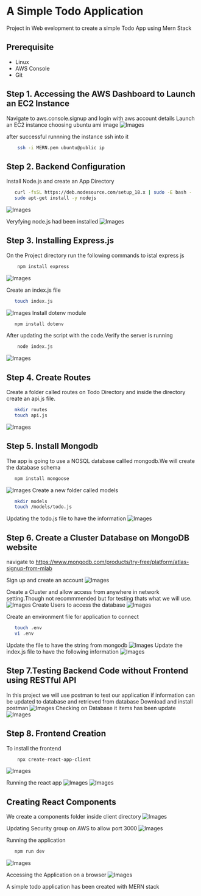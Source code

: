 # A Simple Todo Application
Project in Web evelopment to create a simple Todo App using Mern Stack

## Prerequisite
- Linux
- AWS Console
- Git

## Step 1. Accessing the AWS Dashboard to Launch an EC2 Instance
Navigate to aws.console.signup and login with aws account details
Launch an EC2 instance choosing ubuntu ami image
![Images](MERN-AWS.png)

after successful runnning the instance ssh into it
```sh
    ssh -i MERN.pem ubuntu@public ip
```
## Step 2. Backend Configuration
Install Node.js and create an App Directory
```sh
   curl -fsSL https://deb.nodesource.com/setup_18.x | sudo -E bash -
   sudo apt-get install -y nodejs
```
![Images](Backend_Installation.png)

Veryfying node.js had been installed
![Images](Installing%20nodejs.png)

## Step 3. Installing Express.js
On the Project directory run the following commands to istal express js
```sh
    npm install express 
```
![Images](Install%20Express%20js.png)

Create an index.js file
```sh 
   touch index.js
```
![Images](index%20js%20script.png)
Install dotenv  module
```sh  
   npm install dotenv
```

After updating the script with the code.Verify the server is running
```sh
    node index.js
``` 
![Images](Server%20Running%20on%20port%205000.png)

## Step 4. Create Routes
Create a folder called routes on Todo Directory and inside the directory create an api.js file.
```sh
   mkdir routes
   touch api.js
```
![Images](api%20js.png)

## Step 5. Install Mongodb
The app is going to use a NOSQL database callled mongodb.We will create the database schema
```sh
   npm install mongoose
```
![Images](Installing%20Mongoose.png)
Create a new folder called models
```sh
   mkdir models
   touch /models/todo.js
```
Updating the todo.js file to have the information
![Images](Updated%20Router%20with%20Mongo.png)

## Step 6. Create a Cluster Database on MongoDB website
navigate to 
https://www.mongodb.com/products/try-free/platform/atlas-signup-from-mlab

Sign up and create an account
![Images](MOngo-Mlab%20Setup.png)

Create a Cluster and allow access from anywhere in network setting.Though not recommmended but for testing thats what we will use.
![Images](Mongo%20UI-Cluster.png)
Create Users to access the database
![Images](Mongo_DB_users.png)

Create an environment file for application to connect
```sh
   touch .env
   vi .env
```
Update the file to have the string from mongodb
![Images](env%20file%20creation.png)
Update the index.js file to have the following information
![Images](Updated%20index.js.png)
## Step 7.Testing Backend Code without Frontend using RESTful API
In this project we will use postman to test our application if information can be updated to database and retrieved from database
Download and install postman
![Images](Postman-Post.png)
Checking on Database it items has been update
![Images](Mongo-DB%20items.png)

## Step 8. Frontend Creation
To install the frontend 
```sh
    npx create-react-app-client
```
![Images](Installing%20Frontend.png)

Running the react app
![Images](Updating%20Froontend%20settings.png)
![Images](React-Running.png)

## Creating React Components
We create a components folder inside client directory
![Images](Create%20Components%20folder.png)

Updating Security group on AWS to allow port 3000
![Images](Security%20Group%20allow%20port%203000.png)

Running the application
```sh
   npm run dev
```
![Images](React%20app%20successful.png)

Accessing the Application on a browser
![Images](Successfully%20Deployed%20a%20todo%20app.png)

A simple  todo application has been created with MERN stack